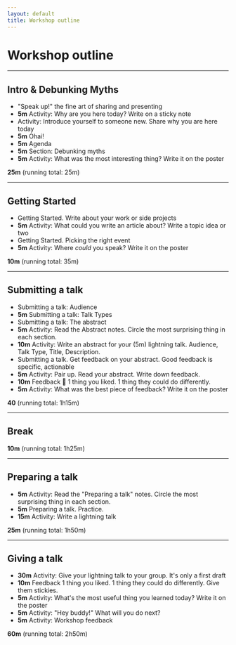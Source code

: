 ```yaml
---
layout: default
title: Workshop outline
---
```


# Workshop outline

---

## Intro & Debunking Myths

- "Speak up!" the fine art of sharing and presenting
- **5m** Activity: Why are you here today? Write on a sticky note
- Activity: Introduce yourself to someone new. Share why you are here today
- **5m** Ohai!
- **5m** Agenda
- **5m** Section: Debunking myths
- **5m** Activity: What was the most interesting thing? Write it on the poster

**25m** (running total: 25m)

---

## Getting Started

- Getting Started. Write about your work or side projects
- **5m** Activity: What could you write an article about? Write a topic idea or two
- Getting Started. Picking the right event
- **5m** Activity: Where *could* you speak? Write it on the poster

**10m** (running total: 35m)

---

## Submitting a talk

- Submitting a talk: Audience
- **5m** Submitting a talk: Talk Types
- Submitting a talk: The abstract
- **5m** Activity: Read the Abstract notes. Circle the most surprising thing in each section.
- **10m** Activity: Write an abstract for your (5m) lightning talk. Audience, Talk Type, Title, Description.
- Submitting a talk. Get feedback on your abstract. Good feedback is specific, actionable
- **5m** Activity: Pair up. Read your abstract. Write down feedback.
- **10m** Feedback :clap: 1 thing you liked. 1 thing they could do differently.
- **5m** Activity: What was the best piece of feedback? Write it on the poster

**40** (running total: 1h15m)

---

## Break

**10m** (running total: 1h25m)

---

## Preparing a talk

- **5m** Activity: Read the "Preparing a talk" notes. Circle the most surprising thing in each section.
- **5m** Preparing a talk. Practice.
- **15m** Activity: Write a lightning talk

**25m** (running total: 1h50m)

---

## Giving a talk

- **30m** Activity: Give your lightning talk to your group. It's only a first draft
- **10m** Feedback 1 thing you liked. 1 thing they could do differently. Give them stickies.
- **5m** Activity: What's the most useful thing you learned today? Write it on the poster
- **5m** Activity: "Hey buddy!" What will you do next?
- **5m** Activity: Workshop feedback

**60m** (running total: 2h50m)
